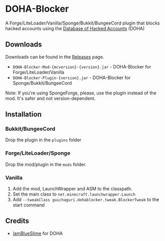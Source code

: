 # DOHA-Blocker
A Forge/LiteLoader/Vanilla/Sponge/Bukkit/BungeeCord plugin that blocks hacked accounts using the [Database of Hacked Accounts](https://github.com/IamBlueSlime/DOHA) (DOHA)

## Downloads
Downloads can be found in the [Releases](https://github.com/Guichaguri/DOHA-Blocker/releases) page.
* `DOHA-Blocker-Mod-{mcversion}-{version}.jar` - DOHA-Blocker for Forge/LiteLoader/Vanilla
* `DOHA-Blocker-Plugin-{version}.jar` - DOHA-Blocker for Sponge/Bukkit/BungeeCord

Note: If you're using SpongeForge, please, use the plugin instead of the mod. It's safer and not version-dependent.

## Installation
### Bukkit/BungeeCord
Drop the plugin in the `plugins` folder
### Forge/LiteLoader/Sponge
Drop the mod/plugin in the `mods` folder.
### Vanilla
1. Add the mod, LaunchWrapper and ASM to the classpath.
2. Set the main class to `net.minecraft.launchwrapper.Launch`
3. Add `--tweakClass guichaguri.dohablocker.tweak.BlockerTweak` to the start command

## Credits
* [IamBlueSlime](https://github.com/IamBlueSlime) for DOHA